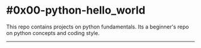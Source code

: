 #0x00-python-hello_world
========================

This repo contains projects on python fundamentals. Its a beginner's repo on python
concepts and coding style.

---------
